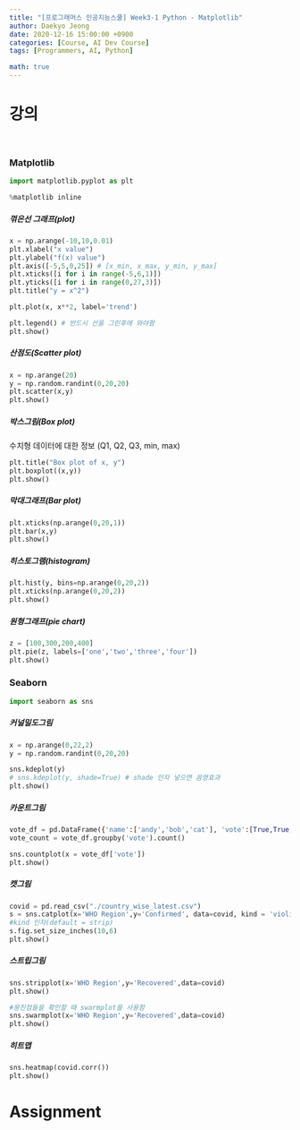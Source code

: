 ```yaml
---
title: "[프로그래머스 인공지능스쿨] Week3-1 Python - Matplotlib"
author: Daekyo Jeong
date: 2020-12-16 15:00:00 +0900
categories: [Course, AI Dev Course]
tags: [Programmers, AI, Python]

math: true
---
```


# **강의**   
<br/>

### **Matplotlib**  

```py
import matplotlib.pyplot as plt

%matplotlib inline
```

##### **꺾은선 그래프(plot)**

```py
x = np.arange(-10,10,0.01)
plt.xlabel("x value")
plt.ylabel("f(x) value")
plt.axis([-5,5,0,25]) # [x_min, x_max, y_min, y_max]
plt.xticks([i for i in range(-5,6,1)])
plt.yticks([i for i in range(0,27,3)])
plt.title("y = x^2")

plt.plot(x, x**2, label='trend')

plt.legend() # 반드시 선을 그린후에 와야함
plt.show()
```

##### **산점도(Scatter plot)**


```py
x = np.arange(20)
y = np.random.randint(0,20,20)
plt.scatter(x,y)
plt.show()
```

##### **박스그림(Box plot)**  

수치형 데이터에 대한 정보 (Q1, Q2, Q3, min, max)  

```py
plt.title("Box plot of x, y")
plt.boxplot((x,y))
plt.show()
```

##### **막대그래프(Bar plot)**  

```py
plt.xticks(np.arange(0,20,1))
plt.bar(x,y)
plt.show()
```

##### **히스토그램(histogram)**  

```py
plt.hist(y, bins=np.arange(0,20,2))
plt.xticks(np.arange(0,20,2))
plt.show()
```

##### **원형그래프(pie chart)**  

```py
z = [100,300,200,400]
plt.pie(z, labels=['one','two','three','four'])
plt.show()
```


### **Seaborn**   

```py
import seaborn as sns
```

##### **커널밀도그림**

```py
x = np.arange(0,22,2)
y = np.random.randint(0,20,20)

sns.kdeplot(y)
# sns.kdeplot(y, shade=True) # shade 인자 넣으면 음영효과
plt.show()
```

##### **카운트그림**

```py
vote_df = pd.DataFrame({'name':['andy','bob','cat'], 'vote':[True,True,False]})
vote_count = vote_df.groupby('vote').count()

sns.countplot(x = vote_df['vote'])
plt.show()
```


##### **캣그림**

```py
covid = pd.read_csv("./country_wise_latest.csv")
s = sns.catplot(x='WHO Region',y='Confirmed', data=covid, kind = 'violin')
#kind 인자(default = strip)
s.fig.set_size_inches(10,6)
plt.show()
```

##### **스트립그림**

```py
sns.stripplot(x='WHO Region',y='Recovered',data=covid)
plt.show()

#뭉친점들을 확인할 때 swarmplot을 사용함
sns.swarmplot(x='WHO Region',y='Recovered',data=covid)
plt.show()
```


##### **히트맵**

```py
sns.heatmap(covid.corr())
plt.show()
```

# **Assignment**  

<br/>
